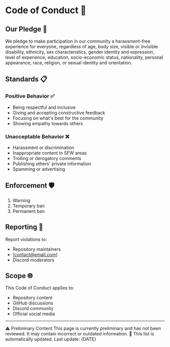 # Code of Conduct 🤝

## Our Pledge 🌟
We pledge to make participation in our community a harassment-free experience for everyone, regardless of age, body size, visible or invisible disability, ethnicity, sex characteristics, gender identity and expression, level of experience, education, socio-economic status, nationality, personal appearance, race, religion, or sexual identity and orientation.

## Standards 📋

### Positive Behavior ✅
- Being respectful and inclusive
- Giving and accepting constructive feedback
- Focusing on what's best for the community
- Showing empathy towards others

### Unacceptable Behavior ❌
- Harassment or discrimination
- Inappropriate content in SFW areas
- Trolling or derogatory comments
- Publishing others' private information
- Spamming or advertising

## Enforcement 🛡️
1. Warning
2. Temporary ban
3. Permanent ban

## Reporting 🚨
Report violations to:
- Repository maintainers
- [contact@email.com]
- Discord moderators

## Scope 🌐
This Code of Conduct applies to:
- Repository content
- GitHub discussions
- Discord community
- Official social media

---
⚠️ Preliminary Content
This page is currently preliminary and has not been reviewed. It may contain incorrect or outdated information.
🔄 This list is automatically updated. Last update: {DATE}